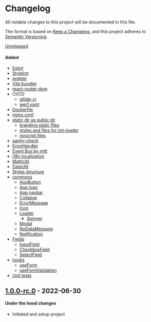 # Changelog
All notable changes to this project will be documented in this file.

The format is based on [Keep a Changelog](https://keepachangelog.com/en/1.0.0/),
and this project adheres to [Semantic Versioning](https://semver.org/spec/v2.0.0.html).

[Unreleased]
#### Added
- [Eslint](.eslintrc.js)
- [Stylelint](stylelint.config.js)
- [prettier](.eslintrc.js)
- [Vite bundler](vite.config.ts)
- [react-router-dom](src/routes.tsx)
- CI/CD
  - [gitlab-ci](.gitlab-ci.yml)
  - [werf.yaml](werf.yaml)
- [Dockerfile](Dockerfile)
- [nginx.conf](nginx.conf)
- [static dir as public dir](static)
  - [branding static files](static/branding)
  - [styles and files for init-loader](static/init-loader)
  - [noscript files](static/noscript)
- [sanity-check](scripts/release-sanity-check.mjs)
- [ErrorHandler](src/helpers/errorHandler.ts)
- [Event Bus by mitt](src/helpers/eventBus.ts)
- [i18n localization](src/localization/index.ts)
- [MathUtil](src/utils/math.util.ts)
- [DateUtil](src/utils/date.util.ts)
- [Styles structure](src/styles)
- [commons](src/common)
  - [AppButton](src/common/AppButton)
  - [App logo](src/common/AppLogo)
  - [App navbar](src/common/AppNavbar)
  - [Collapse](src/common/Collapse)
  - [ErrorMessage](src/common/ErrorMessage)
  - [Icon](src/common/Icon)
  - [Loader](src/common/Loader)
    - [Spinner](src/common/Loader/variants/Spinner)
  - [Modal](src/common/Modal)
  - [NoDataMessage](src/common/NoDataMessage)
  - [Notification](src/common/Notification)
- [Fields](src/fields)
  - [InputField](src/fields/InputField)
  - [CheckboxField](src/fields/CheckboxField)
  - [SelectField](src/fields/SelectField)
- [hooks](src/hooks)
  - [useForm](src/hooks/useForm.ts)
  - [useFormValidation](src/hooks/useFormValidation.ts)
- [Unit tests](vitest.config.ts)

## [1.0.0-rc.0] - 2022-06-30
#### Under the hood changes
- Initiated and setup project

[Unreleased]: https://gitlab.com/lukachi/react-vite-boilerplate/compare/1.0.0-rc.0...main
[1.0.0-rc.0]: https://gitlab.com/lukachi/react-vite-boilerplate/tags/1.0.0-rc.0
